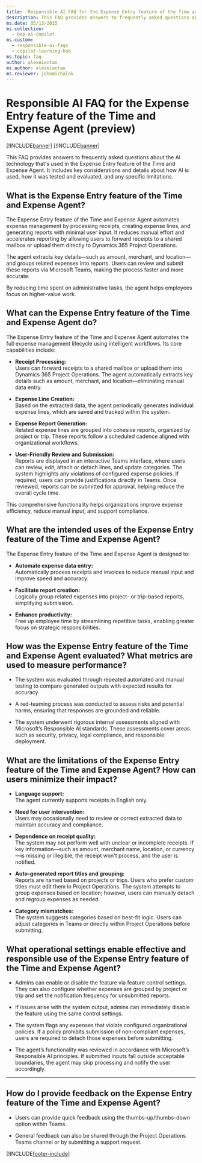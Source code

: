 ```yaml
---
title:  Responsible AI FAQ for the Expense Entry feature of the Time and Expense Agent (preview)
description: This FAQ provides answers to frequently asked questions about the AI technology that's used in the Expense Entry feature of the Time and Expense Agent. It includes key considerations and details about how the AI is used, how it was tested and evaluated, and any specific limitations.
ms.date: 05/13/2025
ms.collection:
  - bap-ai-copilot
ms.custom:
  - responsible-ai-faqs
  - copilot-learning-hub
ms.topic: faq
author: alexeiantao
ms.author: alexeiantao
ms.reviewer: johnmichalak
---
```


# Responsible AI FAQ for the Expense Entry feature of the Time and Expense Agent (preview)

[!INCLUDE[banner](../includes/banner.md)]
[!INCLUDE[banner](../includes/preview-note.md)]

This FAQ provides answers to frequently asked questions about the AI technology that's used in the Expense Entry feature of the Time and Expense Agent. It includes key considerations and details about how AI is used, how it was tested and evaluated, and any specific limitations.

## What is the Expense Entry feature of the Time and Expense Agent?

The Expense Entry feature of the Time and Expense Agent automates expense management by processing receipts, creating expense lines, and generating reports with minimal user input. It reduces manual effort and accelerates reporting by allowing users to forward receipts to a shared mailbox or upload them directly to Dynamics 365 Project Operations.

The agent extracts key details—such as amount, merchant, and location—and groups related expenses into reports. Users can review and submit these reports via Microsoft Teams, making the process faster and more accurate.

By reducing time spent on administrative tasks, the agent helps employees focus on higher-value work.


## What can the Expense Entry feature of the Time and Expense Agent do?

The Expense Entry feature of the Time and Expense Agent automates the full expense management lifecycle using intelligent workflows. Its core capabilities include:

- **Receipt Processing:**  
  Users can forward receipts to a shared mailbox or upload them into Dynamics 365 Project Operations. The agent automatically extracts key details such as amount, merchant, and location—eliminating manual data entry.

- **Expense Line Creation:**  
  Based on the extracted data, the agent periodically generates individual expense lines, which are saved and tracked within the system.

- **Expense Report Generation:**  
  Related expense lines are grouped into cohesive reports, organized by project or trip. These reports follow a scheduled cadence aligned with organizational workflows.

- **User-Friendly Review and Submission:**  
  Reports are displayed in an interactive Teams interface, where users can review, edit, attach or detach lines, and update categories. The system highlights any violations of configured expense policies. If required, users can provide justifications directly in Teams. Once reviewed, reports can be submitted for approval, helping reduce the overall cycle time.

This comprehensive functionality helps organizations improve expense efficiency, reduce manual input, and support compliance.

## What are the intended uses of the Expense Entry feature of the Time and Expense Agent?

The Expense Entry feature of the Time and Expense Agent is designed to:

- **Automate expense data entry:**  
  Automatically process receipts and invoices to reduce manual input and improve speed and accuracy.

- **Facilitate report creation:**  
  Logically group related expenses into project- or trip-based reports, simplifying submission.

- **Enhance productivity:**  
  Free up employee time by streamlining repetitive tasks, enabling greater focus on strategic responsibilities.

## How was the Expense Entry feature of the Time and Expense Agent evaluated? What metrics are used to measure performance?

- The system was evaluated through repeated automated and manual testing to compare generated outputs with expected results for accuracy.

- A red-teaming process was conducted to assess risks and potential harms, ensuring that responses are grounded and reliable.

- The system underwent rigorous internal assessments aligned with Microsoft’s Responsible AI standards. These assessments cover areas such as security, privacy, legal compliance, and responsible deployment.


## What are the limitations of the Expense Entry feature of the Time and Expense Agent? How can users minimize their impact?

- **Language support:**  
  The agent currently supports receipts in English only.

- **Need for user intervention:**  
  Users may occasionally need to review or correct extracted data to maintain accuracy and compliance.

- **Dependence on receipt quality:**  
  The system may not perform well with unclear or incomplete receipts. If key information—such as amount, merchant name, location, or currency—is missing or illegible, the receipt won't process, and the user is notified.

- **Auto-generated report titles and grouping:**  
  Reports are named based on projects or trips. Users who prefer custom titles must edit them in Project Operations. The system attempts to group expenses based on location; however, users can manually detach and regroup expenses as needed.

- **Category mismatches:**  
  The system suggests categories based on best-fit logic. Users can adjust categories in Teams or directly within Project Operations before submitting.


## What operational settings enable effective and responsible use of the Expense Entry feature of the Time and Expense Agent?

- Admins can enable or disable the feature via feature control settings. They can also configure whether expenses are grouped by project or trip and set the notification frequency for unsubmitted reports.

- If issues arise with the system output, admins can immediately disable the feature using the same control settings.

- The system flags any expenses that violate configured organizational policies. If a policy prohibits submission of non-compliant expenses, users are required to detach those expenses before submitting.

- The agent’s functionality was reviewed in accordance with Microsoft’s Responsible AI principles. If submitted inputs fall outside acceptable boundaries, the agent may skip processing and notify the user accordingly.

---

## How do I provide feedback on the Expense Entry feature of the Time and Expense Agent?

- Users can provide quick feedback using the thumbs-up/thumbs-down option within Teams.

- General feedback can also be shared through the Project Operations Teams channel or by submitting a support request.

[!INCLUDE[footer-include](../includes/footer-banner.md)]
